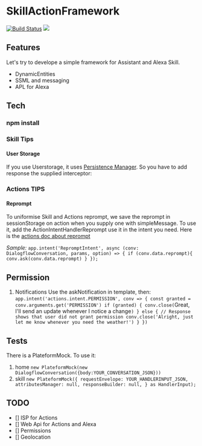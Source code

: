 # SkillActionFramework
<p>

[![Build Status](https://travis-ci.org/StephaneC/ActionSkillLib.svg?branch=master)](https://travis-ci.org/StephaneC/ActionSkillLib)
<a href="https://twitter.com/intent/tweet?text=Simplify your voicefirst app. Build cross-platform voice apps for Alexa and Google Assistant with ActionSkillLib https://github.com/StephaneC/ActionSkillLib/" target="_blank"><img src="https://img.shields.io/twitter/url/http/shields.io.svg?style=social"></a>
</p>

## Features
Let's try to develope a simple framework for Assistant and Alexa Skill.
* DynamicEntities 
* SSML and messaging
* APL for Alexa

## Tech
### npm install


### Skill Tips
#### User Storage
If you use Userstorage, it uses [Persistence Manager](https://developer.amazon.com/fr-FR/docs/alexa/alexa-skills-kit-sdk-for-nodejs/manage-attributes.html). 
So you have to add response the supplied interceptor:  


### Actions TIPS
#### Reprompt 
To uniformise Skill and Actions reprompt, we save the reprompt in sessionStorage on action when you supply one with simpleMessage.
To use it, add the ActionIntentHandlerReprompt use it in the intent you need. 
Here is the [actions doc about reprompt](https://developers.google.com/assistant/conversational/reprompts)

*Sample:*
`
    app.intent('RepromptIntent', async (conv: DialogflowConversation, params, option) => {
        if (conv.data.reprompt){ 
            conv.ask(conv.data.reprompt)
        }
    });
`

## Permission
1. Notifications
Use the askNotification in template, 
then:
`app.intent('actions.intent.PERMISSION', conv => {
  const granted = conv.arguments.get('PERMISSION')
  if (granted) {
    conv.close(`Great, I'll send an update whenever I notice a change`)
  } else {
    // Response shows that user did not grant permission
    conv.close('Alright, just let me know whenever you need the weather!')
  }
})`

## Tests
There is a PlateformMock.
To use it:
1. home
`new PlateformMock(new DialogflowConversation({body:YOUR_CONVERSATION_JSON}))`
2. skill
`
new PlateformMock({
                requestEnvelope: YOUR_HANDLERINPUT_JSON,
                attributesManager: null,
                responseBuilder: null,
            } as HandlerInput);
`

## TODO
* [] ISP for Actions
* [] Web Api for Actions and Alexa
* [] Permissions
* [] Geolocation


